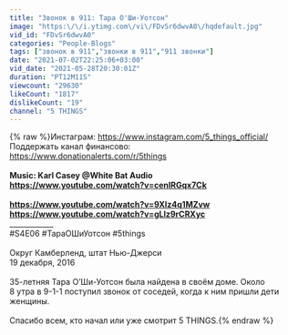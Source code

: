 ```yaml
---
title: "Звонок в 911: Тара О'Ши-Уотсон"
image: "https:\/\/i.ytimg.com\/vi\/FDvSr6dwvA0\/hqdefault.jpg"
vid_id: "FDvSr6dwvA0"
categories: "People-Blogs"
tags: ["звонок в 911","звонки в 911","911 звонки"]
date: "2021-07-02T22:25:06+03:00"
vid_date: "2021-05-28T20:30:01Z"
duration: "PT12M11S"
viewcount: "29630"
likeCount: "1817"
dislikeCount: "19"
channel: "5 THINGS"
---
```

{% raw %}Инстаграм: <a rel="nofollow" target="blank" href="https://www.instagram.com/5_things_official/">https://www.instagram.com/5_things_official/</a><br />Поддержать канал финансово:<br /><a rel="nofollow" target="blank" href="https://www.donationalerts.com/r/5things">https://www.donationalerts.com/r/5things</a><br />____________________________________________________________________<br />Music: Karl Casey @White Bat Audio<br />            <a rel="nofollow" target="blank" href="https://www.youtube.com/watch?v=cenlRGqx7Ck">https://www.youtube.com/watch?v=cenlRGqx7Ck</a><br />____________<br />            <a rel="nofollow" target="blank" href="https://www.youtube.com/watch?v=9XIz4q1MZvw">https://www.youtube.com/watch?v=9XIz4q1MZvw</a><br />            <a rel="nofollow" target="blank" href="https://www.youtube.com/watch?v=gLlz9rCRXyc">https://www.youtube.com/watch?v=gLlz9rCRXyc</a><br />____________________________________________________________________<br />#S4E06 #ТараОШиУотсон #5things<br /><br />Округ Камберленд, штат Нью-Джерси<br />19 декабря, 2016<br /><br />35-летняя Тара О’Ши-Уотсон была найдена в своём доме. Около<br />8 утра в 9-1-1 поступил звонок от соседей, когда к ним пришли дети<br />женщины.<br /><br />Спасибо всем, кто начал или уже смотрит 5 THINGS.{% endraw %}
